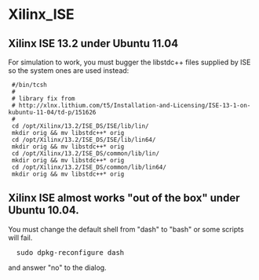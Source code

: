 # Xilinx_ISE
## Xilinx ISE 13.2 under Ubuntu 11.04

For simulation to work, you must bugger the libstdc++ files supplied by ISE
so the system ones are used instead:

```
 #/bin/tcsh
 #
 # library fix from
 # http://xlnx.lithium.com/t5/Installation-and-Licensing/ISE-13-1-on-kubuntu-11-04/td-p/151626
 #
 cd /opt/Xilinx/13.2/ISE_DS/ISE/lib/lin/
 mkdir orig && mv libstdc++* orig
 cd /opt/Xilinx/13.2/ISE_DS/ISE/lib/lin64/
 mkdir orig && mv libstdc++* orig
 cd /opt/Xilinx/13.2/ISE_DS/common/lib/lin/
 mkdir orig && mv libstdc++* orig
 cd /opt/Xilinx/13.2/ISE_DS/common/lib/lin64/
 mkdir orig && mv libstdc++* orig﻿

```

## Xilinx ISE almost works "out of the box" under Ubuntu 10.04.

You must change the default shell from "dash" to "bash" or
some scripts will fail.

<pre>
  sudo dpkg-reconfigure dash
</pre>

and answer "no" to the dialog.

